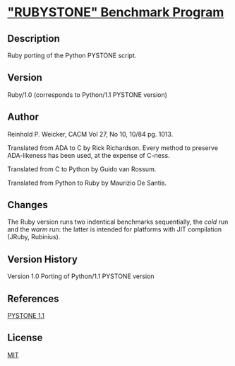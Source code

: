 # ["RUBYSTONE" Benchmark Program](https://github.com/mdesantis/rubystone)

## Description

Ruby porting of the Python PYSTONE script.

## Version

Ruby/1.0 (corresponds to Python/1.1 PYSTONE version)

## Author

Reinhold P. Weicker, CACM Vol 27, No 10, 10/84 pg. 1013.

Translated from ADA to C by Rick Richardson.
Every method to preserve ADA-likeness has been used,
at the expense of C-ness.

Translated from C to Python by Guido van Rossum.

Translated from Python to Ruby by Maurizio De Santis.

## Changes

The Ruby version runs two indentical benchmarks sequentially,
the *cold* run and the *warm* run: the latter is intended for
platforms with JIT compilation (JRuby, Rubinius).

## Version History

Version 1.0 Porting of Python/1.1 PYSTONE version

## References

[PYSTONE 1.1](http://hg.python.org/cpython/file/fc4ef17c7db8/Lib/test/pystone.py)

## License

[MIT](LICENSE)